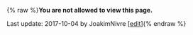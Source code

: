 {% raw %}**You are not allowed to view this page.**

Last update: 2017-10-04 by JoakimNivre [[edit](https://github.com/delph-in/docs/wiki/SynSem_Activities_AnnotationConsistency/_edit)]{% endraw %}